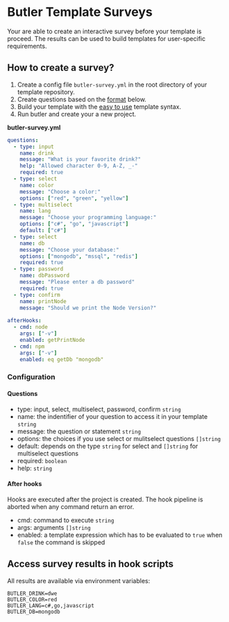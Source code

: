 # Butler Template Surveys

Your are able to create an interactive survey before your template is proceed. The results can be used to build templates for user-specific requirements.

## How to create a survey?

1. Create a config file `butler-survey.yml` in the root directory of your template repository.
2. Create questions based on the [format](#configuration) below.
3. Build your template with the [easy to use](/docs/templateSyntax.md#get-survey-results) template syntax.
4. Run butler and create your a new project.

**butler-survey.yml**
```yml
questions:
  - type: input
    name: drink
    message: "What is your favorite drink?"
    help: "Allowed character 0-9, A-Z, _-"
    required: true
  - type: select
    name: color
    message: "Choose a color:"
    options: ["red", "green", "yellow"]
  - type: multiselect
    name: lang
    message: "Choose your programming language:"
    options: ["c#", "go", "javascript"]
    default: ["c#"]
  - type: select
    name: db
    message: "Choose your database:"
    options: ["mongodb", "mssql", "redis"]
    required: true
  - type: password
    name: dbPassword
    message: "Please enter a db password"
    required: true
  - type: confirm
    name: printNode
    message: "Should we print the Node Version?"
    
afterHooks:
  - cmd: node
    args: ["-v"]
    enabled: getPrintNode
  - cmd: npm
    args: ["-v"]
    enabled: eq getDb "mongodb"
```

### Configuration

#### Questions
- type: input, select, multiselect, password, confirm `string`
- name: the indentifier of your question to access it in your template `string`
- message: the question or statement `string`
- options: the choices if you use select or mulitselect questions `[]string`
- default: depends on the type `string` for select and `[]string` for multiselect questions
- required: `boolean`
- help: `string`

#### After hooks
Hooks are executed after the project is created. The hook pipeline is aborted when any command return an error.

- cmd: command to execute `string`
- args: arguments `[]string`
- enabled: a template expression which has to be evaluated to `true` when `false` the command is skipped

## Access survey results in hook scripts

All results are available via environment variables:
```
BUTLER_DRINK=dwe
BUTLER_COLOR=red
BUTLER_LANG=c#,go,javascript
BUTLER_DB=mongodb
```
